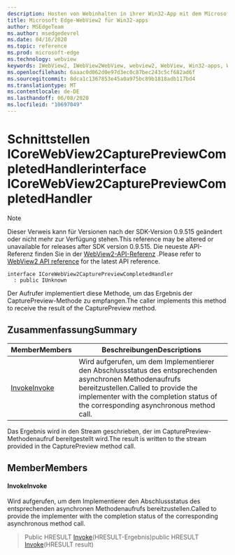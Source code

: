 ```yaml
---
description: Hosten von Webinhalten in ihrer Win32-App mit dem Microsoft Edge WebView2-Steuerelement
title: Microsoft Edge-WebView2 für Win32-apps
author: MSEdgeTeam
ms.author: msedgedevrel
ms.date: 04/16/2020
ms.topic: reference
ms.prod: microsoft-edge
ms.technology: webview
keywords: IWebView2, IWebView2WebView, webview2, WebView, Win32-apps, Win32, Edge, ICoreWebView2, ICoreWebView2Controller, Browser-Steuerelement, Edge-HTML
ms.openlocfilehash: 6aaac0d062d0e97d3ec0c87bec243c5cf682ad6f
ms.sourcegitcommit: 8dca1c1367853e45a0a975bc89b1818adb117bd4
ms.translationtype: MT
ms.contentlocale: de-DE
ms.lasthandoff: 06/08/2020
ms.locfileid: "10697049"
---
```

# <span data-ttu-id="ef550-104">Schnittstellen ICoreWebView2CapturePreviewCompletedHandler</span><span class="sxs-lookup"><span data-stu-id="ef550-104">interface ICoreWebView2CapturePreviewCompletedHandler</span></span> 

> [!NOTE]
> <span data-ttu-id="ef550-105">Dieser Verweis kann für Versionen nach der SDK-Version 0.9.515 geändert oder nicht mehr zur Verfügung stehen.</span><span class="sxs-lookup"><span data-stu-id="ef550-105">This reference may be altered or unavailable for releases after SDK version 0.9.515.</span></span> <span data-ttu-id="ef550-106">Die neueste API-Referenz finden Sie in der [WebView2-API-Referenz](../../../webview2-api-reference.md) .</span><span class="sxs-lookup"><span data-stu-id="ef550-106">Please refer to [WebView2 API reference](../../../webview2-api-reference.md) for the latest API reference.</span></span>

```
interface ICoreWebView2CapturePreviewCompletedHandler
  : public IUnknown
```

<span data-ttu-id="ef550-107">Der Aufrufer implementiert diese Methode, um das Ergebnis der CapturePreview-Methode zu empfangen.</span><span class="sxs-lookup"><span data-stu-id="ef550-107">The caller implements this method to receive the result of the CapturePreview method.</span></span>

## <span data-ttu-id="ef550-108">Zusammenfassung</span><span class="sxs-lookup"><span data-stu-id="ef550-108">Summary</span></span>

 <span data-ttu-id="ef550-109">Member</span><span class="sxs-lookup"><span data-stu-id="ef550-109">Members</span></span>                        | <span data-ttu-id="ef550-110">Beschreibungen</span><span class="sxs-lookup"><span data-stu-id="ef550-110">Descriptions</span></span>
--------------------------------|---------------------------------------------
[<span data-ttu-id="ef550-111">Invoke</span><span class="sxs-lookup"><span data-stu-id="ef550-111">Invoke</span></span>](#invoke) | <span data-ttu-id="ef550-112">Wird aufgerufen, um dem Implementierer den Abschlussstatus des entsprechenden asynchronen Methodenaufrufs bereitzustellen.</span><span class="sxs-lookup"><span data-stu-id="ef550-112">Called to provide the implementer with the completion status of the corresponding asynchronous method call.</span></span>

<span data-ttu-id="ef550-113">Das Ergebnis wird in den Stream geschrieben, der im CapturePreview-Methodenaufruf bereitgestellt wird.</span><span class="sxs-lookup"><span data-stu-id="ef550-113">The result is written to the stream provided in the CapturePreview method call.</span></span>

## <span data-ttu-id="ef550-114">Member</span><span class="sxs-lookup"><span data-stu-id="ef550-114">Members</span></span>

#### <span data-ttu-id="ef550-115">Invoke</span><span class="sxs-lookup"><span data-stu-id="ef550-115">Invoke</span></span> 

<span data-ttu-id="ef550-116">Wird aufgerufen, um dem Implementierer den Abschlussstatus des entsprechenden asynchronen Methodenaufrufs bereitzustellen.</span><span class="sxs-lookup"><span data-stu-id="ef550-116">Called to provide the implementer with the completion status of the corresponding asynchronous method call.</span></span>

> <span data-ttu-id="ef550-117">Public HRESULT [Invoke](#invoke)(HRESULT-Ergebnis)</span><span class="sxs-lookup"><span data-stu-id="ef550-117">public HRESULT [Invoke](#invoke)(HRESULT result)</span></span>

